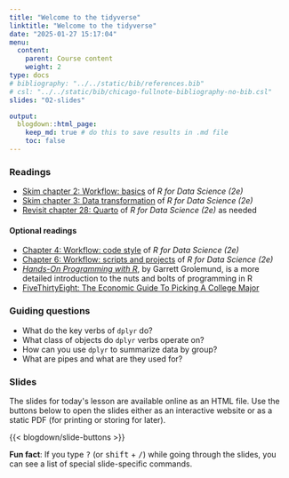 ```yaml
---
title: "Welcome to the tidyverse"
linktitle: "Welcome to the tidyverse"
date: "2025-01-27 15:17:04"
menu:
  content:
    parent: Course content
    weight: 2
type: docs
# bibliography: "../../static/bib/references.bib"
# csl: "../../static/bib/chicago-fullnote-bibliography-no-bib.csl"
slides: "02-slides"

output:
  blogdown::html_page:
    keep_md: true # do this to save results in .md file
    toc: false
---
```


### Readings

- <i class="fas fa-book"></i> [Skim chapter 2: Workflow: basics](https://r4ds.hadley.nz/workflow-basics.html) of *R for Data Science (2e)*
- <i class="fas fa-book"></i> [Skim chapter 3: Data transformation](https://r4ds.hadley.nz/data-transform.html) of *R for Data Science (2e)*
- <i class="fas fa-book"></i> [Revisit chapter 28: Quarto](https://r4ds.hadley.nz/quarto.html) of *R for Data Science (2e)* as needed

#### Optional readings

- <i class="fas fa-book"></i> [Chapter 4: Workflow: code style](https://r4ds.hadley.nz/workflow-style) of *R for Data Science (2e)*
- <i class="fas fa-book"></i> [Chapter 6: Workflow: scripts and projects](https://r4ds.hadley.nz/workflow-scripts) of *R for Data Science (2e)*
- <i class="fas fa-book"></i> [*Hands-On Programming with R*](https://rstudio-education.github.io/hopr/index.html), by Garrett Grolemund, is a more detailed introduction to the nuts and bolts of programming in R
- <i class="fas fa-external-link-square-alt"></i> [FiveThirtyEight: The Economic Guide To Picking A College Major](https://fivethirtyeight.com/features/the-economic-guide-to-picking-a-college-major/)


### Guiding questions

- What do the key verbs of `dplyr` do?
- What class of objects do `dplyr` verbs operate on?
- How can you use `dplyr` to summarize data by group?
- What are pipes and what are they used for?


### Slides

The slides for today's lesson are available online as an HTML file. Use the buttons below to open the slides either as an interactive website or as a static PDF (for printing or storing for later).

{{< blogdown/slide-buttons >}}

**Fun fact**: If you type <kbd>?</kbd> (or <kbd>shift</kbd> + <kbd>/</kbd>) while going through the slides, you can see a list of special slide-specific commands.
